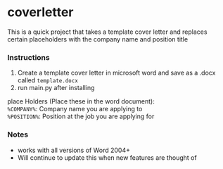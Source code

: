 # coverletter
This is a quick project that takes a template cover letter and replaces certain placeholders with the company name and position title

### Instructions
1. Create a template cover letter in microsoft word and save as a .docx called ```template.docx```
2. run main.py after installing

place Holders (Place these in the word document): 
<br>
```%COMPANY%```: Company name you are applying to <br>
```%POSITION%```: Position at the job you are applying for

### Notes
- works with all versions of Word 2004+ 
- Will continue to update this when new features are thought of
